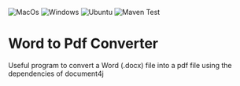 ![MacOs](https://github.com/m-boutaleb/word-to-pdf-converter/workflows/MacOs/badge.svg)
![Windows](https://github.com/m-boutaleb/word-to-pdf-converter/workflows/Windows/badge.svg)
![Ubuntu](https://github.com/m-boutaleb/word-to-pdf-converter/workflows/Ubuntu/badge.svg)
![Maven Test](https://github.com/m-boutaleb/word-to-pdf-converter/workflows/Maven%20Test/badge.svg)
# Word to Pdf Converter
Useful program to convert a Word (.docx) file into a pdf file using the dependencies of document4j
